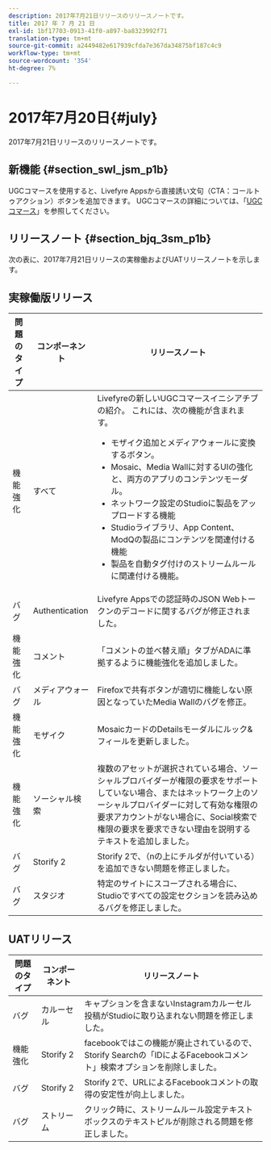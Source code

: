 ```yaml
---
description: 2017年7月21日リリースのリリースノートです。
title: 2017 年 7 月 21 日
exl-id: 1bf17703-0913-41f0-a897-ba8323992f71
translation-type: tm+mt
source-git-commit: a2449482e617939cfda7e367da34875bf187c4c9
workflow-type: tm+mt
source-wordcount: '354'
ht-degree: 7%

---
```


# 2017年7月20日{#july}

2017年7月21日リリースのリリースノートです。

## 新機能 {#section_swl_jsm_p1b}

UGCコマースを使用すると、Livefyre Appsから直接誘い文句（CTA：コールトゥアクション）ボタンを追加できます。 UGCコマースの詳細については、「[UGCコマース](../../../c-features-livefyre/c-ugc-commerce.md#c_ugc_commerce)」を参照してください。

## リリースノート {#section_bjq_3sm_p1b}

次の表に、2017年7月21日リリースの実稼働およびUATリリースノートを示します。

## 実稼働版リリース

| 問題のタイプ | コンポーネント | リリースノート |
|--- |--- |--- |
| 機能強化 | すべて | Livefyreの新しいUGCコマースイニシアチブの紹介。 これには、次の機能が含まれます。 <br><ul><li>モザイク追加とメディアウォールに変換するボタン。 </li><li>Mosaic、Media Wallに対するUIの強化と、両方のアプリのコンテンツモーダル。 </li><li>ネットワーク設定のStudioに製品をアップロードする機能</li><li> Studioライブラリ、App Content、ModQの製品にコンテンツを関連付ける機能</li><li> 製品を自動タグ付けのストリームルールに関連付ける機能。</li></ul> |
| バグ | Authentication | Livefyre Appsでの認証時のJSON Webトークンのデコードに関するバグが修正されました。 |
| 機能強化 | コメント | 「コメントの並べ替え順」タブがADAに準拠するように機能強化を追加しました。 |
| バグ | メディアウォール | Firefoxで共有ボタンが適切に機能しない原因となっていたMedia Wallのバグを修正。 |
| 機能強化 | モザイク | MosaicカードのDetailsモーダルにルック&amp;フィールを更新しました。 |
| 機能強化 | ソーシャル検索 | 複数のアセットが選択されている場合、ソーシャルプロバイダーが権限の要求をサポートしていない場合、またはネットワーク上のソーシャルプロバイダーに対して有効な権限の要求アカウントがない場合に、Social検索で権限の要求を要求できない理由を説明するテキストを追加しました。 |
| バグ | Storify 2 | Storify 2で、（nの上にチルダが付いている）を追加できない問題を修正しました。 |
| バグ | スタジオ | 特定のサイトにスコープされる場合に、Studioですべての設定セクションを読み込めるバグを修正しました。 |


## UATリリース

| **問題のタイプ** | **コンポーネント** | **リリースノート** |
|---|---|---|
| バグ | カルーセル | キャプションを含まないInstagramカルーセル投稿がStudioに取り込まれない問題を修正しました。 |
| 機能強化 | Storify 2 | facebookではこの機能が廃止されているので、Storify Searchの「IDによるFacebookコメント」検索オプションを削除しました。 |
| バグ | Storify 2 | Storify 2で、URLによるFacebookコメントの取得の安定性が向上しました。 |
| バグ | ストリーム | クリック時に、ストリームルール設定テキストボックスのテキストピルが削除される問題を修正しました。 |

